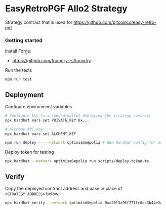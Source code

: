 # EasyRetroPGF Allo2 Strategy

Strategy contract that is used for https://github.com/gitcoinco/easy-retro-pgf

### Getting started

Install Forge:

- https://github.com/foundry-rs/foundry

Run the tests

```sh
npm run test
```

## Deployment

Configure environment variables

```sh
# Configure key to a funded wallet deploying the strategy contract
npx hardhat vars set PRIVATE_KEY 0x...

# Alchemy API key
npx hardhat vars set ALCHEMY_KEY

```

```sh
npm run deploy -- --network optimismSepolia # See hardhat config for available networks
```

Deploy token for testing

```sh
npx hardhat --network optimismSepolia run scripts/deploy-token.ts
```

## Verify

Copy the deployed contract address and pase in place of `<STRATEGY_ADDRESS>` below

```sh
npx hardhat verify --network optimismSepolia 0xa20f3a96f771fc8cc3b44e3a4ac8bcf51654ff0f --constructor-args scripts/args.js

```
